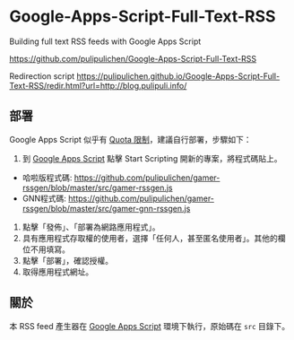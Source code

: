 # Google-Apps-Script-Full-Text-RSS
Building full text RSS feeds with Google Apps Script

https://github.com/pulipulichen/Google-Apps-Script-Full-Text-RSS

Redirection script
https://pulipulichen.github.io/Google-Apps-Script-Full-Text-RSS/redir.html?url=http://blog.pulipuli.info/

## 部署

Google Apps Script 似乎有 [Quota 限制](https://developers.google.com/apps-script/guides/services/quotas)，建議自行部署，步驟如下：

1. 到 [Google Apps Script](https://www.google.com/script/start/) 點擊 Start Scripting 開新的專案，將程式碼貼上。
 * 哈啦版程式碼: https://github.com/pulipulichen/gamer-rssgen/blob/master/src/gamer-rssgen.js
 * GNN程式碼: https://github.com/pulipulichen/gamer-rssgen/blob/master/src/gamer-gnn-rssgen.js
1. 點擊「發佈」、「部署為網路應用程式」。
1. 具有應用程式存取權的使用者，選擇「任何人，甚至匿名使用者」。其他的欄位不用填寫。
1. 點擊「部署」，確認授權。
1. 取得應用程式網址。

## 關於

本 RSS feed 產生器在 [Google Apps Script](https://www.google.com/script/start/) 環境下執行，原始碼在 `src` 目錄下。
